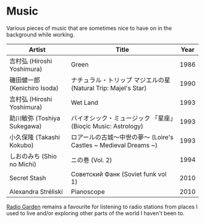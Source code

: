 # Music

Various pieces of music that are sometimes nice to have on in the background while working.

| Artist | Title | Year |
| ---- | ---- | ---- |
| 吉村弘 (Hiroshi Yoshimura) | Green | 1986 |
| 磯田健一郎 (Kenichiro Isoda) | ナチュラル・トリップ マジエルの星 (Natural Trip: Majel's Star) | 1990 |
| 吉村弘 (Hiroshi Yoshimura) | Wet Land | 1993 |
| 助川敏弥 (Toshiya Sukegawa) | バイオシック・ミュージック 「星座」(Bioçic Music: Astrology) | 1993 |
| 小久保隆 (Takashi Kokubo) | ロアールの古城～中世の夢～  (Loire's Castles ~ Medieval Dreams ~)| 1993 |
| しおのみち (Shio no Michi) | ニの巻 (Vol. 2) | 1994 |
| Secret Stash | Советский Фанк (Soviet funk vol 1) | 2010 |
| Alexandra Stréliski | Pianoscope | 2010 |

[Radio Garden](radio.garden) remains a favourite for listening to radio stations from places I used to live and/or exploring other parts of the world I haven't been to.
